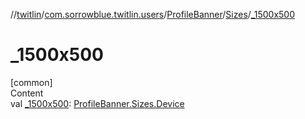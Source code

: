 //[twitlin](../../../index.md)/[com.sorrowblue.twitlin.users](../../index.md)/[ProfileBanner](../index.md)/[Sizes](index.md)/[_1500x500](_1500x500.md)



# _1500x500  
[common]  
Content  
val [_1500x500](_1500x500.md): [ProfileBanner.Sizes.Device](-device/index.md)  



